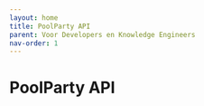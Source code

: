 ```yaml
---
layout: home
title: PoolParty API
parent: Voor Developers en Knowledge Engineers
nav-order: 1
---
```


# PoolParty API